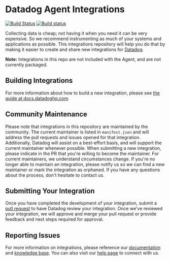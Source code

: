 # Datadog Agent Integrations

[![Build Status][1]][2]
[![Build status][9]][10]

Collecting data is cheap; not having it when you need it can be very expensive. So we recommend instrumenting as much of your systems and applications as possible. This integrations repository will help you do that by making it easier to create and share new integrations for [Datadog][3].

**Note:** Integrations in this repo are not included with the Agent, and are not currently packaged.

## Building Integrations

For more information about how to build a new integration, please see [the guide at docs.datadoghq.com][4].

## Community Maintenance

Please note that integrations in this repository are maintained by the community. The current maintainer is listed in `manifest.json` and will address the pull requests and issues opened for that integration. Additionally, Datadog will assist on a best-effort basis, and will support the current maintainer whenever possible. When submitting a new integration, please indicate in the PR that you're willing to become the maintainer. For current maintainers, we understand circumstances change. If you're no longer able to maintain an integration, please notify us so we can find a new maintainer or mark the integration as orphaned. If you have any questions about the process, don't hesitate to contact us.

## Submitting Your Integration

Once you have completed the development of your integration, submit a [pull request][5] to have Datadog review your integration. Once we've reviewed your integration, we will approve and merge your pull request or provide feedback and next steps required for approval.

## Reporting Issues

For more information on integrations, please reference our [documentation][6] and [knowledge base][7]. You can also visit our [help page][8] to connect with us.

[1]: https://travis-ci.org/DataDog/integrations-extras.svg?branch=master
[2]: https://travis-ci.org/DataDog/integrations-extras
[3]: https://www.datadoghq.com
[4]: https://docs.datadoghq.com/developers/integrations/
[5]: https://github.com/DataDog/integrations-extras/compare
[6]: http://docs.datadoghq.com
[7]: https://help.datadoghq.com/hc/en-us
[8]: http://docs.datadoghq.com/help/
[9]: https://ci.appveyor.com/api/projects/status/wj8n4eijk0roy3ma?svg=true
[10]: https://ci.appveyor.com/project/Datadog/integrations-extras
